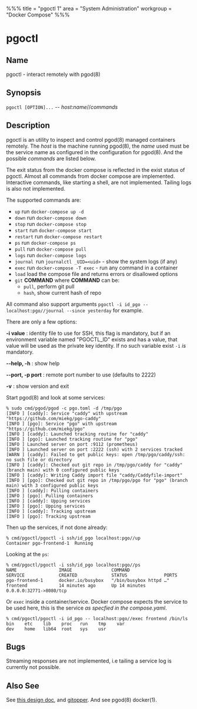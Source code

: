 %%%
title = "pgoctl 1"
area = "System Administration"
workgroup = "Docker Compose"
%%%

pgoctl
=====

## Name

pgoctl - interact remotely with pgod(8)

## Synopsis

`pgoctl [OPTION]...` -- *host*:*name*//*commands*

## Description

pgoctl is an utility to inspect and control pgod(8) managed containers remotely. The *host* is the
machine running pgod(8), the *name* used must be the service name as configured in the configuration
for pgod(8). And the possible *commands* are listed below.

The exit status from the docker compose is reflected in the exist status of pgoctl. Almost all
commands from docker compose are implemented. Interactive commands, like starting a shell, are not
implemented. Tailing logs is also not implemented.

The supported commands are:

* `up` run `docker-compose up -d`
* `down` run `docker-compose down`
* `stop` run `docker-compose stop`
* `start` run `docker-compose start`
* `restart` run `docker-compose restart`
* `ps` run `docker-compose ps`
* `pull` run `docker-compose pull`
* `logs` run `docker-compose logs`
* `journal `run `journalctl _UID=<uid>` - show the system logs (if any)
* `exec` run `docker-compose -T exec` - run any command in a container
* `load` load the compose file and returns errors or disallowed options
* `git` **COMMAND**
    where **COMMAND** can be:
    * `pull`, perform git pull
    * `hash`, show current hash of repo

All command also support arguments `pgoctl -i id_pgo -- localhost:pgo//journal --since yesterday`
for example.

There are only a few options:

**-i value**
: identity file to use for SSH, this flag is mandatory, but if an environment variable named
"PGOCTL_ID" exists and has a value, that value will be used as the private key identity. If no
such variable exist `-i` _is_ mandatory.

**--help, -h**
:  show help

**--port, -p port**
:  remote port number to use (defaults to 2222)

**-v**
:  show version and exit

Start pgod(8) and look at some services:

~~~
% sudo cmd/pgod/pgod -c pgo.toml -d /tmp/pgo
[INFO ] [caddy]: Service "caddy" with upstream "https://github.com/miekg/pgo-caddy"
[INFO ] [pgo]: Service "pgo" with upstream "https://github.com/miekg/pgo"
[INFO ] [caddy]: Launched tracking routine for "caddy"
[INFO ] [pgo]: Launched tracking routine for "pgo"
[INFO ] Launched server on port :9112 (prometheus)
[INFO ] Launched server on port :2222 (ssh) with 2 services tracked
[WARN ] [caddy]: Failed to get public keys: open /tmp/pgo/caddy/ssh: no such file or directory
[INFO ] [caddy]: Checked out git repo in /tmp/pgo/caddy for "caddy" (branch main) with 0 configured public keys
[INFO ] [caddy]: Writing Caddy import file "caddy/Caddyfile-import"
[INFO ] [pgo]: Checked out git repo in /tmp/pgo/pgo for "pgo" (branch main) with 3 configured public keys
[INFO ] [caddy]: Pulling containers
[INFO ] [pgo]: Pulling containers
[INFO ] [caddy]: Upping services
[INFO ] [pgo]: Upping services
[INFO ] [caddy]: Tracking upstream
[INFO ] [pgo]: Tracking upstream
~~~

Then up the services, if not done already:

~~~
% cmd/pgoctl/pgoctl -i ssh/id_pgo localhost:pgo//up
Container pgo-frontend-1  Running
~~~

Looking at the `ps`:

~~~
% cmd/pgoctl/pgoctl -i ssh/id_pgo localhost:pgo//ps
NAME                IMAGE               COMMAND                  SERVICE             CREATED             STATUS              PORTS
pgo-frontend-1      docker.io/busybox   "/bin/busybox httpd …"   frontend            14 minutes ago      Up 14 minutes       0.0.0.0:32771->8080/tcp
~~~

Or `exec` inside a container/service. Docker compose expects the service to be used here, this is the
service *as specfied in the compose.yaml*.

~~~
% cmd/pgoctl/pgoctl -i id_pgo -- localhost:pgo//exec frontend /bin/ls
bin    etc    lib    proc   run    tmp    var
dev    home   lib64  root   sys    usr
~~~

## Bugs

Streaming responses are not implemented, i.e tailing a service log is currently not possible.

## Also See

See [this design doc](https://miek.nl/2022/november/15/provisioning-services/), and
[gitopper](https://github.com/miekg/gitopper). And see pgod(8) docker(1).
